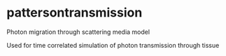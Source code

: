 # pattersontransmission
Photon migration through scattering media model

Used for time correlated simulation of photon transmission through tissue
